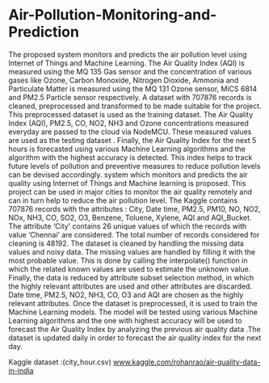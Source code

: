 # Air-Pollution-Monitoring-and-Prediction

The proposed system monitors and predicts the air pollution level using Internet of Things and Machine Learning. The Air Quality Index (AQI) is measured using the MQ 135 Gas sensor and the concentration of various gases like Ozone, Carbon Monoxide, Nitrogen Dioxide, Ammonia and Particulate Matter is measured using the MQ 131 Ozone sensor, MiCS 6814 and PM2.5 Particle sensor respectively. A dataset with 707876 records is cleaned, preprocessed and transformed to be made suitable for the project. This preprocessed dataset is used as the training dataset. The Air Quality Index (AQI), PM2.5, CO, NO2, NH3 and Ozone concentrations measured everyday are passed to the cloud via NodeMCU. These measured values are used as the testing dataset . Finally, the Air Quality Index for the next 5 hours is forecasted using various Machine Learning algorithms and the algorithm with the highest accuracy is detected. This index helps to track future levels of pollution and preventive measures to reduce pollution levels can be devised accordingly. system which monitors and predicts the air quality using Internet of Things and Machine learning is proposed. This project can be used in major cities to monitor the air quality remotely and can in turn help to reduce the air pollution level. The Kaggle contains 707876 records with the attributes : City, Date time, PM2.5, PM10, NO, NO2, NOx, NH3, CO, SO2, O3, Benzene, Toluene, Xylene, AQI and AQI_Bucket. The attribute ‘City’ contains 26 unique values of which the records with value ‘Chennai’ are considered. The total number of records considered for cleaning is 48192. The dataset is cleaned by handling the missing data values and noisy data. The missing values are handled by filling it with the most probable value. This is done by calling the interpolate() function in which the related known values are used to estimate the unknown value. Finally, the data is reduced by attribute subset selection method, in which the highly relevant attributes are used and other attributes are discarded. Date time, PM2.5, NO2, NH3, CO, O3 and AQI are chosen as the highly relevant attributes. Once the dataset is preprocessed, it is used to train the Machine Learning models. The model will be tested using various Machine Learning algorithms and the one with highest accuracy will be used to forecast the Air Quality Index by analyzing the previous air quality data .The dataset is updated daily in order to forecast the air quality index for the next day.

Kaggle dataset :(city_hour.csv) www.kaggle.com/rohanrao/air-quality-data-in-india

